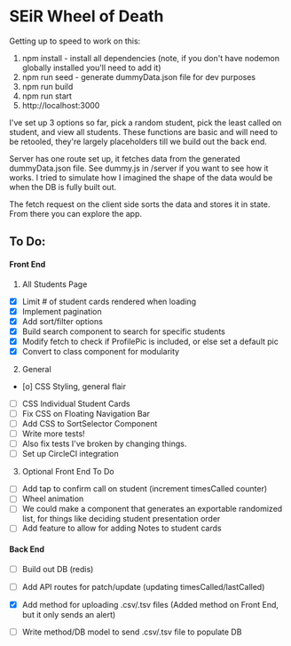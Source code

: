 # SEiR Wheel of Death

Getting up to speed to work on this:
1. npm install - install all dependencies (note, if you don't have nodemon globally installed you'll need to add it)
2. npm run seed - generate dummyData.json file for dev purposes
3. npm run build
4. npm run start
5. http://localhost:3000

I've set up 3 options so far, pick a random student, pick the least called on student, and view all students.
These functions are basic and will need to be retooled, they're largely placeholders till we build out the back end.

Server has one route set up, it fetches data from the generated dummyData.json file. See dummy.js in /server if you want to see how it works. I tried to simulate how I imagined the shape of the data would be when the DB is fully built out.

The fetch request on the client side sorts the data and stores it in state. From there you can explore the app.

## To Do:

#### Front End
1. All Students Page
- [x] Limit # of student cards rendered when loading
- [x] Implement pagination 
- [x] Add sort/filter options
- [x] Build search component to search for specific students
- [x] Modify fetch to check if ProfilePic is included, or else set a default pic
- [x] Convert to class component for modularity

2. General
- [o] CSS Styling, general flair
- [ ] CSS Individual Student Cards
- [ ] Fix CSS on Floating Navigation Bar
- [ ] Add CSS to SortSelector Component
- [ ] Write more tests! 
- [ ] Also fix tests I've broken by changing things.
- [ ] Set up CircleCI integration

3. Optional Front End To Do
- [ ] Add tap to confirm call on student (increment timesCalled counter)
- [ ] Wheel animation
- [ ] We could make a component that generates an exportable randomized list, for things like deciding student presentation order
- [ ] Add feature to allow for adding Notes to student cards
 
#### Back End
- [ ] Build out DB (redis)
- [ ] Add API routes for patch/update (updating timesCalled/lastCalled)
- [x] Add method for uploading .csv/.tsv files (Added method on Front End, but it only sends an alert)
- [ ] Write method/DB model to send .csv/.tsv file to populate DB 

